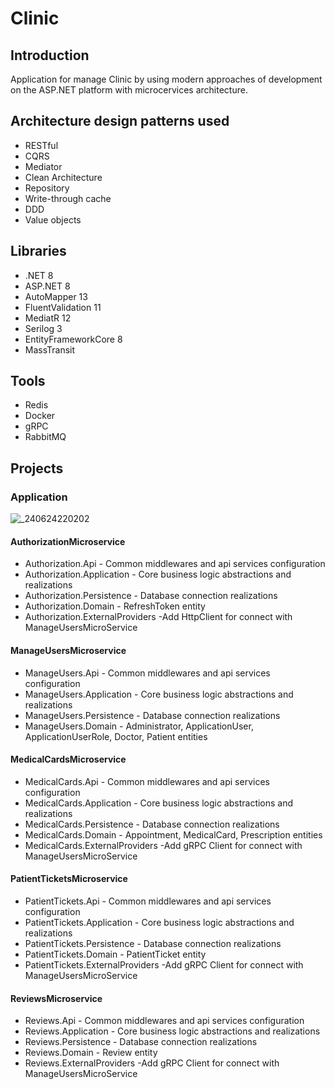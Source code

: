 # Clinic

## Introduction

Application for manage Clinic by using modern approaches of development on the ASP.NET platform with microcervices architecture.

## Architecture design patterns used

- RESTful
- CQRS
- Mediator
- Clean Architecture
- Repository
- Write-through cache
- DDD
- Value objects

## Libraries

- .NET 8 
- ASP.NET 8
- AutoMapper 13
- FluentValidation 11
- MediatR 12
- Serilog 3
- EntityFrameworkCore 8
- MassTransit

## Tools

- Redis
- Docker
- gRPC
- RabbitMQ

## Projects

### Application

![_240624220202](https://github.com/user-attachments/assets/0773e248-52b4-4faf-9298-db39e4e6bbf5)

#### AuthorizationMicroservice

- Authorization.Api - Common middlewares and api services configuration
- Authorization.Application - Core business logic abstractions and realizations 
- Authorization.Persistence - Database connection realizations
- Authorization.Domain - RefreshToken entity
- Authorization.ExternalProviders -Add HttpClient for connect with ManageUsersMicroService 


#### ManageUsersMicroservice

- ManageUsers.Api - Common middlewares and api services configuration
- ManageUsers.Application - Core business logic abstractions and realizations 
- ManageUsers.Persistence - Database connection realizations
- ManageUsers.Domain - Administrator, ApplicationUser, ApplicationUserRole, Doctor,  Patient entities


#### MedicalCardsMicroservice

- MedicalCards.Api - Common middlewares and api services configuration
- MedicalCards.Application - Core business logic abstractions and realizations 
- MedicalCards.Persistence - Database connection realizations
- MedicalCards.Domain - Appointment, MedicalCard, Prescription entities
- MedicalCards.ExternalProviders -Add gRPC Client for connect with ManageUsersMicroService 


#### PatientTicketsMicroservice

- PatientTickets.Api - Common middlewares and api services configuration
- PatientTickets.Application - Core business logic abstractions and realizations 
- PatientTickets.Persistence - Database connection realizations
- PatientTickets.Domain - PatientTicket entity
- PatientTickets.ExternalProviders -Add gRPC Client for connect with ManageUsersMicroService


 #### ReviewsMicroservice

- Reviews.Api - Common middlewares and api services configuration
- Reviews.Application - Core business logic abstractions and realizations 
- Reviews.Persistence - Database connection realizations
- Reviews.Domain - Review entity
- Reviews.ExternalProviders -Add gRPC Client for connect with ManageUsersMicroService 



